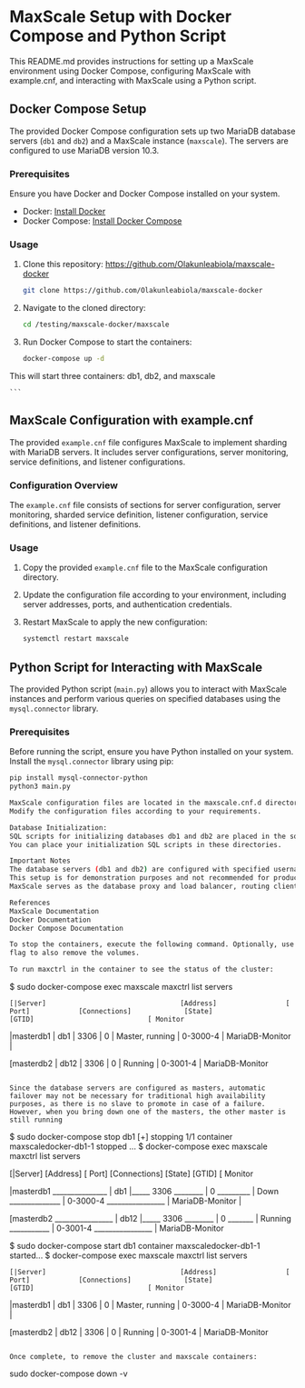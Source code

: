 # MaxScale Setup with Docker Compose and Python Script

This README.md provides instructions for setting up a MaxScale environment using Docker Compose, configuring MaxScale with example.cnf, and interacting with MaxScale using a Python script.

## Docker Compose Setup

The provided Docker Compose configuration sets up two MariaDB database servers (`db1` and `db2`) and a MaxScale instance (`maxscale`). The servers are configured to use MariaDB version 10.3.

### Prerequisites

Ensure you have Docker and Docker Compose installed on your system.

- Docker: [Install Docker](https://docs.docker.com/get-docker/)
- Docker Compose: [Install Docker Compose](https://docs.docker.com/compose/install/)


### Usage

1. Clone this repository: https://github.com/Olakunleabiola/maxscale-docker

    ```bash
    git clone https://github.com/Olakunleabiola/maxscale-docker
    ```

2. Navigate to the cloned directory:

    ```bash
    cd /testing/maxscale-docker/maxscale
    ```

3. Run Docker Compose to start the containers:

    ```bash
    docker-compose up -d
This will start three containers: db1, db2, and maxscale

    ```

## MaxScale Configuration with example.cnf

The provided `example.cnf` file configures MaxScale to implement sharding with MariaDB servers. It includes server configurations, server monitoring, service definitions, and listener configurations.


### Configuration Overview

The `example.cnf` file consists of sections for server configuration, server monitoring, sharded service definition, listener configuration, service definitions, and listener definitions.


### Usage

1. Copy the provided `example.cnf` file to the MaxScale configuration directory.

2. Update the configuration file according to your environment, including server addresses, ports, and authentication credentials.

3. Restart MaxScale to apply the new configuration:

    ```bash
    systemctl restart maxscale

    ```

## Python Script for Interacting with MaxScale

The provided Python script (`main.py`) allows you to interact with MaxScale instances and perform various queries on specified databases using the `mysql.connector` library.


### Prerequisites

Before running the script, ensure you have Python installed on your system. Install the `mysql.connector` library using pip:

```bash
pip install mysql-connector-python
python3 main.py

MaxScale configuration files are located in the maxscale.cnf.d directory.
Modify the configuration files according to your requirements.

Database Initialization:
SQL scripts for initializing databases db1 and db2 are placed in the sql/db1 and sql/db2 directories respectively.
You can place your initialization SQL scripts in these directories.

Important Notes
The database servers (db1 and db2) are configured with specified username and password.
This setup is for demonstration purposes and not recommended for production use without proper security configurations.
MaxScale serves as the database proxy and load balancer, routing client queries to the appropriate database server based on the sharding key or routing rules.

References
MaxScale Documentation
Docker Documentation
Docker Compose Documentation

To stop the containers, execute the following command. Optionally, use the -v
flag to also remove the volumes.

To run maxctrl in the container to see the status of the cluster:
```
$ sudo docker-compose exec maxscale maxctrl list servers

         
    [|Server]  	                              [Address]                 [ Port]            [Connections]             [State]   	                  [GTID]                            [ Monitor

|masterdb1                               |	 db1              | 	  3306          |	0          |	   Master, running             |       0-3000-4                     |    MariaDB-Monitor |


[masterdb2                               |	 db12	          |      3306           |    0             |     Running                       |       0-3001-4	                    |   MariaDB-Monitor 

```

Since the database servers are configured as masters, automatic failover may not be necessary for traditional high availability purposes, as there is no slave to promote in case of a failure. However, when you bring down one of the masters, the other master is still running
```
$ sudo docker-compose stop db1
[+] stopping 1/1
container maxscaledocker-db1-1 stopped ... 
$ docker-compose exec maxscale maxctrl list servers

 
 [|Server]  	                              [Address]                 [ Port]            [Connections]             [State]   	                  [GTID]                            [ Monitor

|masterdb1 _______________                |	 db1              |_____ 3306   ________  |	0  _________  |	     Down ______________  |       0-3000-4  ________________   |    MariaDB-Monitor |


[masterdb2 ________________               |	 db12	          |_____ 3306   ________  |       0   _______ |     Running ___________   |       0-3001-4 ________________    |   MariaDB-Monitor 


$ sudo docker-compose start db1
container maxscaledocker-db1-1 started...
$ docker-compose exec maxscale maxctrl list servers

      
    [|Server]  	                              [Address]                 [ Port]            [Connections]             [State]   	                  [GTID]                            [ Monitor

|masterdb1                               |	 db1              | 	  3306          |	0          |	   Master, running             |       0-3000-4                     |    MariaDB-Monitor |


[masterdb2                               |	 db12	          |      3306           |    0             |     Running                       |       0-3001-4	                    |   MariaDB-Monitor 
```

Once complete, to remove the cluster and maxscale containers:

```
sudo docker-compose down -v
```
